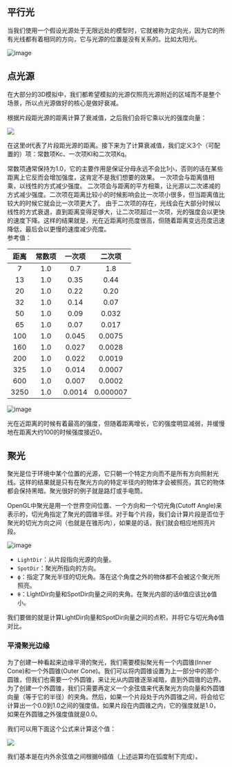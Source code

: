 <h2>平行光</h2>
当我们使用一个假设光源处于无限远处的模型时，它就被称为定向光，因为它的所有光线都有着相同的方向，它与光源的位置是没有关系的。比如太阳光。

![image](https://github.com/yu-cao/OpenGL-Learning/blob/master/2.Light%20casters/Reference/light_casters_directional.png)


<h2>点光源</h2>
在大部分的3D模拟中，我们都希望模拟的光源仅照亮光源附近的区域而不是整个场景，所以点光源做好的核心是做好衰减。

根据片段距光源的距离计算了衰减值，之后我们会将它乘以光的强度向量：

<img src="http://latex.codecogs.com/svg.latex?F_{att}=\frac{1.0}{K_{c}+K_{l}*d+K_{q}*d^{2}}" />

在这里d代表了片段距光源的距离。接下来为了计算衰减值，我们定义3个（可配置的）项：常数项Kc、一次项Kl和二次项Kq。

常数项通常保持为1.0，它的主要作用是保证分母永远不会比1小，否则的话在某些距离上它反而会增加强度，这肯定不是我们想要的效果。
一次项会与距离值相乘，以线性的方式减少强度。
二次项会与距离的平方相乘，让光源以二次递减的方式减少强度。二次项在距离比较小的时候影响会比一次项小很多，但当距离值比较大的时候它就会比一次项更大了。
由于二次项的存在，光线会在大部分时候以线性的方式衰退，直到距离变得足够大，让二次项超过一次项，光的强度会以更快的速度下降。这样的结果就是，光在近距离时亮度很高，但随着距离变远亮度迅速降低，最后会以更慢的速度减少亮度。<br>
参考值：

|距离|常数项|一次项|二次项|
|:-:|:-:|:-:|:-:|
|7|1.0|0.7|1.8|
|13|1.0|0.35|0.44|
|20|1.0|0.22|0.20|
|32|1.0|0.14|0.07|
|50|1.0|0.09|0.032|
|65|1.0|0.07|0.017|
|100|1.0|0.045|0.0075|
|160|1.0|0.027|0.0028|
|200|1.0|0.022|0.0019|
|325|1.0|0.014|0.0007|
|600|1.0|0.007|0.0002|
|3250|1.0|0.0014|0.000007|

![image](https://github.com/yu-cao/OpenGL-Learning/blob/master/2.Light%20casters/Reference/attenuation.png)

光在近距离的时候有着最高的强度，但随着距离增长，它的强度明显减弱，并缓慢地在距离大约100的时候强度接近0。

<h2>聚光</h2>
聚光是位于环境中某个位置的光源，它只朝一个特定方向而不是所有方向照射光线。这样的结果就是只有在聚光方向的特定半径内的物体才会被照亮，其它的物体都会保持黑暗。聚光很好的例子就是路灯或手电筒。

OpenGL中聚光是用一个世界空间位置、一个方向和一个切光角(Cutoff Angle)来表示的，切光角指定了聚光的圆锥半径。对于每个片段，我们会计算片段是否位于聚光的切光方向之间（也就是在锥形内），如果是的话，我们就会相应地照亮片段。

![image](https://github.com/yu-cao/OpenGL-Learning/blob/master/2.Light%20casters/Reference/light_casters_spotlight_angles.png)

+ `LightDir`：从片段指向光源的向量。
+ `SpotDir`：聚光所指向的方向。
+ `ϕ`：指定了聚光半径的切光角。落在这个角度之外的物体都不会被这个聚光所照亮。
+ `θ`：LightDir向量和SpotDir向量之间的夹角。在聚光内部的话θ值应该比ϕ值小。

我们要做的就是计算LightDir向量和SpotDir向量之间的点积，并将它与切光角ϕ值对比。
	<h3>平滑聚光边缘</h3>
	为了创建一种看起来边缘平滑的聚光，我们需要模拟聚光有一个内圆锥(Inner Cone)和一个外圆锥(Outer Cone)。我们可以将内圆锥设置为上一部分中的那个圆锥，但我们也需要一个外圆锥，来让光从内圆锥逐渐减暗，直到外圆锥的边界。<br>
	为了创建一个外圆锥，我们只需要再定义一个余弦值来代表聚光方向向量和外圆锥向量（等于它的半径）的夹角。然后，如果一个片段处于内外圆锥之间，将会给它计算出一个0.0到1.0之间的强度值。如果片段在内圆锥之内，它的强度就是1.0，如果在外圆锥之外强度值就是0.0。

我们可以用下面这个公式来计算这个值：

<img src="http://latex.codecogs.com/svg.latex?I=\frac{\theta-\gamma}{\epsilon}" />

我们基本是在内外余弦值之间根据θ插值（上述运算均在弧度制下完成）。